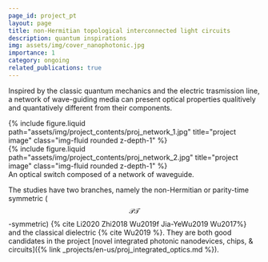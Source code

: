 ```yaml
---
page_id: project_pt
layout: page
title: non-Hermitian topological interconnected light circuits
description: quantum inspirations
img: assets/img/cover_nanophotonic.jpg
importance: 1
category: ongoing
related_publications: true
---
```


Inspired by the classic quantum mechanics and the electric trasmission line, a network of wave-guiding media can present optical properties qualitively and quantatively different from their components.

<div class="row justify-content-sm-center">
    <div class="col-sm-6 mt-3 mt-md-0">
        {% include figure.liquid path="assets/img/project_contents/proj_network_1.jpg" title="project image" class="img-fluid rounded z-depth-1" %}
    </div>
    <div class="col-sm-6 mt-3 mt-md-0">
        {% include figure.liquid path="assets/img/project_contents/proj_network_2.jpg" title="project image" class="img-fluid rounded z-depth-1" %}
    </div>
</div>
<div class="caption">
    An optical switch composed of a network of waveguide.
</div>

The studies have two branches, namely the non-Hermitian or parity-time symmetric ($$\mathcal{PT}$$-symmetric) {% cite Li2020 Zhi2018 Wu2019f Jia-YeWu2019 Wu2017%} and the classical dielectric {% cite Wu2019 %}.
They are both good candidates in the project [novel integrated photonic nanodevices, chips, & circuits]({% link _projects/en-us/proj_integrated_optics.md %}).